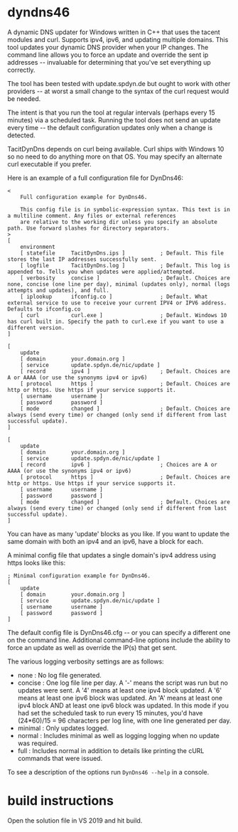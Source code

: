 # dyndns46
A dynamic DNS updater for Windows written in C++ that uses the tacent modules and curl. Supports ipv4, ipv6, and updating multiple domains. This tool updates your dynamic DNS provider when your IP changes. The command line allows you to force an update and override the sent ip addresses -- invaluable for determining that you've set everything up correctly.

The tool has been tested with update.spdyn.de but ought to work with other providers -- at worst a small change to the syntax of the curl request would be needed.

The intent is that you run the tool at regular intervals (perhaps every 15 minutes) via a scheduled task. Running the tool does not send an update every time -- the default configuration updates only when a change is detected.

TacitDynDns depends on curl being available. Curl ships with Windows 10 so no need to do anything more on that OS. You may specify an alternate curl executable if you prefer.

Here is an example of a full configuration file for DynDns46:

```
<
    Full configuration example for DynDns46.

    This config file is in symbolic-expression syntax. This text is in a multiline comment. Any files or external references
    are relative to the working dir unless you specify an absolute path. Use forward slashes for directory separators.
>
[
    environment
    [ statefile     TacitDynDns.ips ]           ; Default. This file stores the last IP addresses successfully sent.
    [ logfile       TacitDynDns.log ]           ; Default. This log is appended to. Tells you when updates were applied/attempted.
    [ verbosity     concise ]                   ; Default. Choices are none, concise (one line per day), minimal (updates only), normal (logs attempts and updates), and full.
    [ iplookup      ifconfig.co ]               ; Default. What external service to use to receive your current IPV4 or IPV6 address. Defaults to ifconfig.co
    [ curl          curl.exe ]                  ; Default. Windows 10 has curl built in. Specify the path to curl.exe if you want to use a different version.
]

[
    update
    [ domain        your.domain.org ]
    [ service       update.spdyn.de/nic/update ]
    [ record        ipv4 ]                      ; Default. Choices are A or AAAA (or use the synonyms ipv4 or ipv6)
    [ protocol      https ]                     ; Default. Choices are http or https. Use https if your service supports it.
    [ username      username ]
    [ password      password ]
    [ mode          changed ]                   ; Default. Choices are always (send every time) or changed (only send if different from last successful update).
]

[
    update
    [ domain        your.domain.org ]
    [ service       update.spdyn.de/nic/update ]
    [ record        ipv6 ]                      ; Choices are A or AAAA (or use the synonyms ipv4 or ipv6)
    [ protocol      https ]                     ; Default. Choices are http or https. Use https if your service supports it.
    [ username      username ]
    [ password      password ]
    [ mode          changed ]                   ; Default. Choices are always (send every time) or changed (only send if different from last successful update).
]
```

You can have as many 'update' blocks as you like. If you want to update the same domain with both an ipv4 and an ipv6, have a block for each.

A minimal config file that updates a single domain's ipv4 address using https looks like this:

```
; Minimal configuration example for DynDns46.
[
    update
    [ domain        your.domain.org ]
    [ service       update.spdyn.de/nic/update ]
    [ username      username ]
    [ password      password ]
]
```

The default config file is DynDns46.cfg -- or you can specify a different one on the command line. Additional command-line options include the ability to force an update as well as override the IP(s) that get sent.

The various logging verbosity settings are as follows:

* none : No log file generated.
* concise : One log file line per day. A '-' means the script was run but no updates were sent. A '4' means at least one ipv4 block updated. A '6' means at least one ipv6 block was updated. An 'A' means at least one ipv4 block AND at least one ipv6 block was updated. In this mode if you had set the scheduled task to run every 15 minutes, you'd have (24*60)/15 = 96 characters per log line, with one line generated per day.
* minimal : Only updates logged.
* normal : Includes minimal as well as logging logging when no update was required.
* full : Includes normal in addition to details like printing the cURL commands that were issued.

To see a description of the options run `DynDns46 --help` in a console.

# build instructions

Open the solution file in VS 2019 and hit build.

